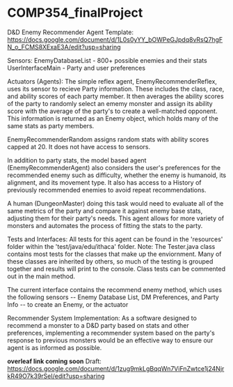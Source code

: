 # COMP354_finalProject
D&D Enemy Recommender Agent Template: https://docs.google.com/document/d/1L0s0yYY_bOWPeGJpdq8vRsQ7hgFN_o_FCMS8XExaE3A/edit?usp=sharing

Sensors: 
EnemyDatabaseList - 800+ possible enemies and their stats
UserInterfaceMain - Party and user preferences


Actuators (Agents):
The simple reflex agent, EnemyRecommenderReflex, uses its sensor to recieve Party information. These includes the class, race, and ability scores of each party member. It then averages the ability scores of the party to randomly select an ememy monster and assign its ability score with the average of the party's to create a well-matched opponent. This information is returned as an Enemy object, which holds many of the same stats as party members.

EnemyRecommenderRandom assigns random stats with ability scores capped at 20. It does not have access to sensors.

In addition to party stats, the  model based agent (EnemyRecommenderAgent) also considers the user's preferences for the recommended enemy such as difficulty, whether the enemy is humanoid, its alignment, and its movement type. It also has access to a History of previously recommended enemies to avoid repeat recommendations.

A human (DungeonMaster) doing this task would need to evaluate all of the same metrics of the party and compare it against enemy base stats, adjusting them for their party's needs. This agent allows for more variety of monsters and automates the process of fitting the stats to the party.


Tests and Interfaces:
All tests for this agent can be found in the 'resources' folder within the 'test/java/edu/ithaca' folder. 
Note: The Tester.java class contains most tests for the classes that make up the enviornment. Many of these classes are inherited by others, so much of the testing is grouped together and results will print to the console. Class tests can be commented out in the main method.

The current interface contains the recommend enemy method, which uses the following sensors -- Enemy Database List, DM Preferences, and Party Info -- to create an Enemy, or the actuator


Recommender System Implementation:
As a software designed to recommend a monster to a D&D party based on stats and other preferences, implementing a recommender system based on the party's response to previous monsters would be an effective way to ensure our agent is as informed as possible. 

**overleaf link coming soon**
Draft: https://docs.google.com/document/d/1zug9mkLgBqqWn7ViFnZwtce1j24NjrkR49O7k39rSeI/edit?usp=sharing
